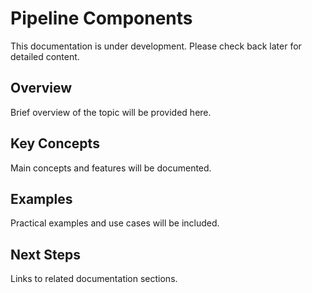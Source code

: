 # Pipeline Components

This documentation is under development. Please check back later for detailed content.

## Overview

Brief overview of the topic will be provided here.

## Key Concepts

Main concepts and features will be documented.

## Examples

Practical examples and use cases will be included.

## Next Steps

Links to related documentation sections.
